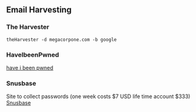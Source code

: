 ## Email Harvesting
### The Harvester
```
theHarvester -d megacorpone.com -b google
```

### HaveIbeenPwned
[have i been pwned](https://haveibeenpwned.com)

### Snusbase
Site to collect passwords (one week costs $7 USD life time account $333)
[Snusbase](https://snusbase.com/login)



